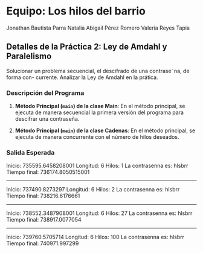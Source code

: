# Equipo: Los hilos del barrio
Jonathan Bautista Parra
Natalia Abigail Pérez Romero
Valeria Reyes Tapia
## Detalles de la Práctica 2: Ley de Amdahl y Paralelismo

Solucionar un problema secuencial, el descifrado de una contrase˜na, de forma con-
currente. Analizar la Ley de Amdahl en la prática.

### Descripción del Programa

1. **Método Principal (`main`) de la clase Main**: En el método principal, se ejecuta de manera secuencial la primera versión del programa para descifrar una contraseña.

2. **Método Principal (`main`) de la clase Cadenas**: En el método principal, se ejecuta de manera concurrente con el número de hilos deseados.

### Salida Esperada
Inicio:
735595.6458208001
Longitud: 6
Hilos: 1
La contrasenna es: hlsbrr
Tiempo final: 
736174.8050515001

---------------------------------------------------------

Inicio: 
737490.8273297
Longitud: 6
Hilos: 2
La contrasenna es: hlsbrr
Tiempo final: 
738216.6176661

---------------------------------------------------------

Inicio: 
738552.3487908001
Longitud: 6
Hilos: 27
La contrasenna es: hlsbrr
Tiempo final: 
738917.0077054

---------------------------------------------------------

Inicio:
739760.5705714
Longitud: 6
Hilos: 100
La contrasenna es: hlsbrr
Tiempo final: 
740971.997299